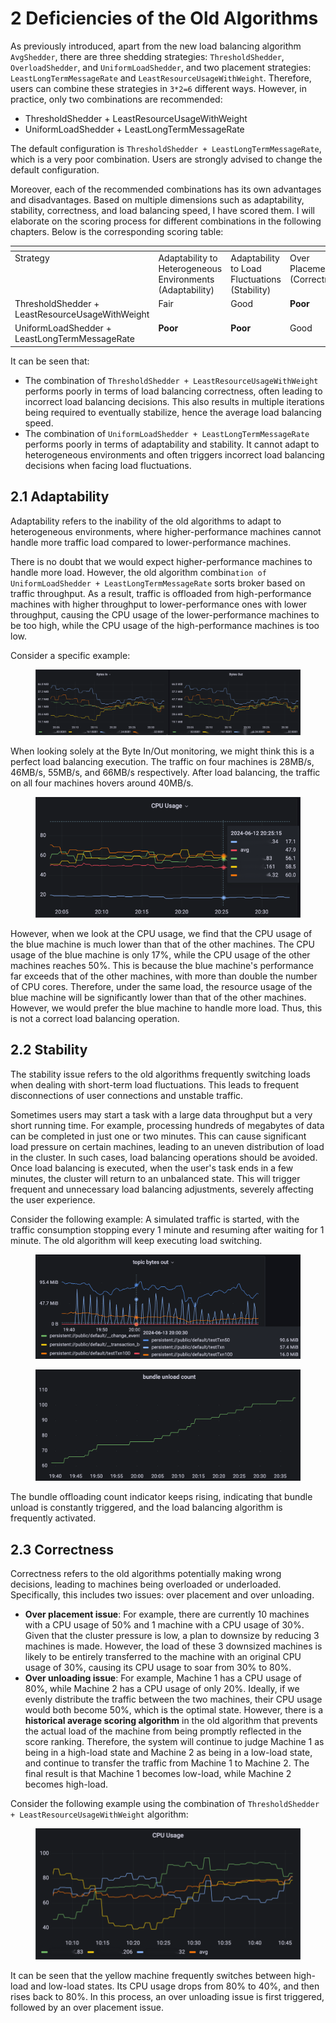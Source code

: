 # 2 Deficiencies of the Old Algorithms

As previously introduced, apart from the new load balancing algorithm `AvgShedder`, there are three shedding strategies: `ThresholdShedder`, `OverloadShedder`, and `UniformLoadShedder`, and two placement strategies: `LeastLongTermMessageRate` and `LeastResourceUsageWithWeight`. Therefore, users can combine these strategies in `3*2=6` different ways. However, in practice, only two combinations are recommended:

* ThresholdShedder + LeastResourceUsageWithWeight
* UniformLoadShedder + LeastLongTermMessageRate

The default configuration is `ThresholdShedder + LeastLongTermMessageRate`, which is a very poor combination. Users are strongly advised to change the default configuration.

Moreover, each of the recommended combinations has its own advantages and disadvantages. Based on multiple dimensions such as adaptability, stability, correctness, and load balancing speed, I have scored them. I will elaborate on the scoring process for different combinations in the following chapters. Below is the corresponding scoring table:

<table data-header-hidden><thead><tr><th valign="top"></th><th valign="top"></th><th valign="top"></th><th valign="top"></th><th valign="top"></th><th valign="top"></th></tr></thead><tbody><tr><td valign="top">Strategy</td><td valign="top">Adaptability to Heterogeneous Environments (Adaptability)</td><td valign="top">Adaptability to Load Fluctuations (Stability)</td><td valign="top">Over Placement (Correctness)</td><td valign="top">Over Unloading (Correctness)</td><td valign="top">Speed</td></tr><tr><td valign="top">ThresholdShedder + LeastResourceUsageWithWeight</td><td valign="top">Fair</td><td valign="top">Good</td><td valign="top"><strong>Poor</strong></td><td valign="top"><strong>Poor</strong></td><td valign="top">Fair</td></tr><tr><td valign="top">UniformLoadShedder + LeastLongTermMessageRate</td><td valign="top"><strong>Poor</strong></td><td valign="top"><strong>Poor</strong></td><td valign="top">Good</td><td valign="top">Good</td><td valign="top">Fair</td></tr></tbody></table>

It can be seen that:

* The combination of `ThresholdShedder + LeastResourceUsageWithWeight` performs poorly in terms of load balancing correctness, often leading to incorrect load balancing decisions. This also results in multiple iterations being required to eventually stabilize, hence the average load balancing speed.
* The combination of `UniformLoadShedder + LeastLongTermMessageRate` performs poorly in terms of adaptability and stability. It cannot adapt to heterogeneous environments and often triggers incorrect load balancing decisions when facing load fluctuations.

## **2.1 Adaptability**

Adaptability refers to the inability of the old algorithms to adapt to heterogeneous environments, where higher-performance machines cannot handle more traffic load compared to lower-performance machines.

There is no doubt that we would expect higher-performance machines to handle more load. However, the old algorithm combin`ation of UniformLoadShedder + LeastLongTermMessageRate` sorts broker based on traffic throughput. As a result, traffic is offloaded from high-performance machines with higher throughput to lower-performance ones with lower throughput, causing the CPU usage of the lower-performance machines to be too high, while the CPU usage of the high-performance machines is too low.

Consider a specific example:

<figure><img src="../.gitbook/assets/wps_doc_8.png" alt=""><figcaption></figcaption></figure>

When looking solely at the Byte In/Out monitoring, we might think this is a perfect load balancing execution. The traffic on four machines is 28MB/s, 46MB/s, 55MB/s, and 66MB/s respectively. After load balancing, the traffic on all four machines hovers around 40MB/s.

<figure><img src="../.gitbook/assets/image (10) (2).png" alt=""><figcaption></figcaption></figure>

However, when we look at the CPU usage, we find that the CPU usage of the blue machine is much lower than that of the other machines. The CPU usage of the blue machine is only 17%, while the CPU usage of the other machines reaches 50%. This is because the blue machine's performance far exceeds that of the other machines, with more than double the number of CPU cores. Therefore, under the same load, the resource usage of the blue machine will be significantly lower than that of the other machines. However, we would prefer the blue machine to handle more load. Thus, this is not a correct load balancing operation.

## **2.2 Stability**

The stability issue refers to the old algorithms frequently switching loads when dealing with short-term load fluctuations. This leads to frequent disconnections of user connections and unstable traffic.

Sometimes users may start a task with a large data throughput but a very short running time. For example, processing hundreds of megabytes of data can be completed in just one or two minutes. This can cause significant load pressure on certain machines, leading to an uneven distribution of load in the cluster. In such cases, load balancing operations should be avoided. Once load balancing is executed, when the user's task ends in a few minutes, the cluster will return to an unbalanced state. This will trigger frequent and unnecessary load balancing adjustments, severely affecting the user experience.

Consider the following example: A simulated traffic is started, with the traffic consumption stopping every 1 minute and resuming after waiting for 1 minute. The old algorithm will keep executing load switching.

<figure><img src="../.gitbook/assets/wps_doc_10.png" alt=""><figcaption></figcaption></figure>

<figure><img src="../.gitbook/assets/wps_doc_11.png" alt=""><figcaption></figcaption></figure>

The bundle offloading count indicator keeps rising, indicating that bundle unload is constantly triggered, and the load balancing algorithm is frequently activated.

## **2.3 Correctness**

Correctness refers to the old algorithms potentially making wrong decisions, leading to machines being overloaded or underloaded. Specifically, this includes two issues: over placement and over unloading.

* **Over placement issue**: For example, there are currently 10 machines with a CPU usage of 50% and 1 machine with a CPU usage of 30%. Given that the cluster pressure is low, a plan to downsize by reducing 3 machines is made. However, the load of these 3 downsized machines is likely to be entirely transferred to the machine with an original CPU usage of 30%, causing its CPU usage to soar from 30% to 80%.
* **Over unloading issue**: For example, Machine 1 has a CPU usage of 80%, while Machine 2 has a CPU usage of only 20%. Ideally, if we evenly distribute the traffic between the two machines, their CPU usage would both become 50%, which is the optimal state. However, there is a **historical average scoring algorithm** in the old algorithm that prevents the actual load of the machine from being promptly reflected in the score ranking. Therefore, the system will continue to judge Machine 1 as being in a high-load state and Machine 2 as being in a low-load state, and continue to transfer the traffic from Machine 1 to Machine 2. The final result is that Machine 1 becomes low-load, while Machine 2 becomes high-load.

Consider the following example using the combination of `ThresholdShedder + LeastResourceUsageWithWeight` algorithm:

<figure><img src="../.gitbook/assets/image (14).png" alt=""><figcaption></figcaption></figure>

It can be seen that the yellow machine frequently switches between high-load and low-load states. Its CPU usage drops from 80% to 40%, and then rises back to 80%. In this process, an over unloading issue is first triggered, followed by an over placement issue.
